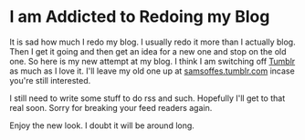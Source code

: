 # I am Addicted to Redoing my Blog

It is sad how much I redo my blog. I usually redo it more than I actually blog. Then I get it going and then get an idea for a new one and stop on the old one. So here is my new attempt at my blog. I think I am switching off [Tumblr](http://tumblr.com) as much as I love it. I'll leave my old one up at [samsoffes.tumblr.com](http://samsoffes.tumblr.com/) incase you're still interested.

I still need to write some stuff to do rss and such. Hopefully I'll get to that real soon. Sorry for breaking your feed readers again.

Enjoy the new look. I doubt it will be around long.

